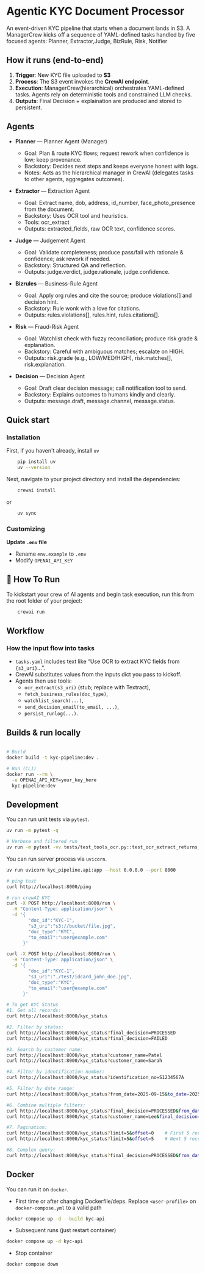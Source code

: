 
# Agentic KYC Document Processor 
An event-driven KYC pipeline that starts when a document lands in S3. A ManagerCrew kicks off a sequence of YAML-defined tasks handled by five focused agents: Planner, Extractor,Judge, BizRule, Risk, Notifier

## How it runs (end-to-end)

1. **Trigger**: New KYC file uploaded to **S3**
2. **Process**: The S3 event invokes the **CrewAI endpoint**.
3. **Execution**: ManagerCrew(hierarchical) orchestrates YAML-defined tasks. Agents rely on deterministic tools and constrained LLM checks.
4. **Outputs**: Final Decision + explaination are produced and stored to persistent.

## Agents

- **Planner** — Planner Agent (Manager)
  - Goal: Plan & route KYC flows; request rework when confidence is low; keep provenance.
  - Backstory: Decides next steps and keeps everyone honest with logs.
  - Notes: Acts as the hierarchical manager in CrewAI (delegates tasks to other agents, aggregates outcomes).

- **Extractor** — Extraction Agent
  - Goal: Extract name, dob, address, id_number, face_photo_presence from the document.
  - Backstory: Uses OCR tool and heuristics.
  - Tools: ocr_extract
  - Outputs: extracted_fields, raw OCR text, confidence scores.

- **Judge** — Judgement Agent
  - Goal: Validate completeness; produce pass/fail with rationale & confidence; ask rework if needed.
  - Backstory: Structured QA and reflection.
  - Outputs: judge.verdict, judge.rationale, judge.confidence.

- **Bizrules** — Business-Rule Agent
  - Goal: Apply org rules and cite the source; produce violations[] and decision hint.
  - Backstory: Rule wonk with a love for citations.
  - Outputs: rules.violations[], rules.hint, rules.citations[].

- **Risk** — Fraud-Risk Agent
  - Goal: Watchlist check with fuzzy reconciliation; produce risk grade & explanation.
  - Backstory: Careful with ambiguous matches; escalate on HIGH.
  - Outputs: risk.grade (e.g., LOW/MED/HIGH), risk.matches[], risk.explanation.
- **Decision** — Decision Agent
  - Goal: Draft clear decision message; call notification tool to send.
  - Backstory: Explains outcomes to humans kindly and clearly.
  - Outputs: message.draft, message.channel, message.status.

## Quick start

### Installation

First, if you haven't already, install `uv`

```bash
    pip install uv
    uv --version
```

Next, navigate to your project directory and install the dependencies:

```bash
    crewai install
```

or

```bash
    uv sync
```

### Customizing

**Update `.env` file**

- Rename `env.example` to `.env`
- Modify `OPENAI_API_KEY`

## :rocket: How To Run

To kickstart your crew of AI agents and begin task execution, run this from the root folder of your project:

```bash
    crewai run
```

## Workflow

### How the input flow into tasks

- `tasks.yaml` includes text like “Use OCR to extract KYC fields from `{s3_uri}`…”.
- CrewAI substitutes values from the inputs dict you pass to kickoff.
- Agents then use tools:
  - `ocr_extract(s3_uri)` (stub; replace with Textract),
  - `fetch_business_rules(doc_type)`,
  - `watchlist_search(...)`,
  - `send_decision_email(to_email, ...)`,
  - `persist_runlog(...)`.

## Builds & run locally

```bash

# Build
docker build -t kyc-pipeline:dev .

# Run (CLI)
docker run --rm \
  -e OPENAI_API_KEY=your_key_here 
  kyc-pipeline:dev


```

## Development

You can run unit tests via `pytest`.

```bash
uv run -m pytest -q

# Verbose and filtered run
uv run -m pytest -vv tests/test_tools_ocr.py::test_ocr_extract_returns_expected_stub_text
```

You can run server process via `uvicorn`.

```bash
uv run uvicorn kyc_pipeline.api:app --host 0.0.0.0 --port 8000

# ping test
curl http://localhost:8000/ping

# run crewAI KYC
curl -X POST http://localhost:8000/run \
  -H "Content-Type: application/json" \
  -d '{
        "doc_id":"KYC-1",
        "s3_uri":"s3://bucket/file.jpg",
        "doc_type":"KYC",
        "to_email":"user@example.com"
      }'

curl -X POST http://localhost:8000/run \
  -H "Content-Type: application/json" \
  -d '{
        "doc_id":"KYC-1",
        "s3_uri":"./test/idcard_john_doe.jpg",
        "doc_type":"KYC",
        "to_email":"user@example.com"
      }'

# To get KYC Status
#1. Get all records:
curl http://localhost:8000/kyc_status

#2. Filter by status:
curl http://localhost:8000/kyc_status?final_decision=PROCESSED
curl http://localhost:8000/kyc_status?final_decision=FAILED

#3. Search by customer name:
curl http://localhost:8000/kyc_status?customer_name=Patel
curl http://localhost:8000/kyc_status?customer_name=Sarah

#4. Filter by identification number:
curl http://localhost:8000/kyc_status?identification_no=S1234567A

#5. Filter by date range:
curl http://localhost:8000/kyc_status?from_date=2025-09-15&to_date=2025-09-15

#6. Combine multiple filters:
curl http://localhost:8000/kyc_status?final_decision=PROCESSED&from_date=2025-09-15
curl http://localhost:8000/kyc_status?customer_name=Lee&final_decision=INPROCESS

#7. Pagination:
curl http://localhost:8000/kyc_status?limit=5&offset=0    # First 5 records
curl http://localhost:8000/kyc_status?limit=5&offset=5    # Next 5 records

#8. Complex query:
curl http://localhost:8000/kyc_status?final_decision=PROCESSED&from_date=2025-09-15&limit=10
```

## Docker

You can run it on `docker`.

- First time or after changing Dockerfile/deps.
  Replace `<user-profile>` on `docker-compose.yml` to a valid path

```bash
docker compose up -d --build kyc-api
```

- Subsequent runs (just restart container)

```bash
docker compose up -d kyc-api
```

- Stop container

```bash
docker compose down

```
